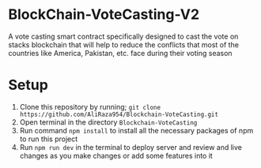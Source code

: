 # BlockChain-VoteCasting-V2
A vote casting smart contract specifically designed to cast the vote on stacks blockchain that will help to reduce the conflicts that most of the countries like America, Pakistan, etc. face during their voting season

# Setup 
1) Clone this repository by running; `git clone https://github.com/AliRaza954/Blockchain-VoteCasting.git`
2) Open terminal in the directory `Blockchain-VoteCasting`
3) Run command `npm install` to install all the necessary packages of npm to run this project
4) Run `npm run dev` in the terminal to deploy server and review and live changes as you make changes or add some features into it
